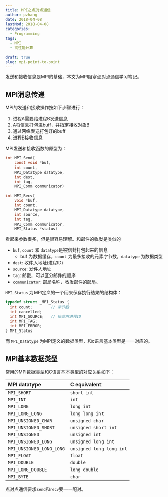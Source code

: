 ```yaml
---
title: MPI之点对点通信
author: pzhang
date: 2018-04-08
lastMod: 2018-04-08
categories:
  - Programming
tags:
  - MPI
  - 高性能计算

draft: true
slug: mpi-point-to-point
---
```


发送和接收信息是MPI的基础，本文为MPI阻塞点对点通信学习笔记。

<!--more-->

## MPI消息传递

MPI的发送和接收操作按如下步骤进行：

1. 进程A需要给进程B发送信息
2. A将信息打包进buff，并指定接收对象B
3. 通过网络发送打包好的buff
4. 进程B接收信息

MPI发送和接收函数的原型为：

```c
int MPI_Send(
    const void *buf,
    int count,
    MPI_Datatype datatype,
    int dest,
    int tag,
    MPI_Comm communicator)
```

```c
int MPI_Recv(
    void *buf,
    int count,
    MPI_Datatype datatype,
    int source,
    int tag,
    MPI_Comm communicator,
    MPI_Status *status)
```

看起来参数很多，但是很容易理解。和邮件的收发是类似的

- `buf`, `count` 和 `datatype`是被信封打包起来的信息
  - buf 为数据缓存，`count` 为最多接收的元素字节数，`datatype` 为数据类型
- `dest`: 收件人地址(进程ID)
- `source`: 发件人地址
- `tag`: 邮戳，可以区分邮件的顺序
- `communicator`: 邮局名称，收发邮件的邮局。

`MPI_Status` 为MPI定义的一个用来保存执行结果的结构体：

```c
typedef struct _MPI_Status {
  int count;        // 字节数
  int cancelled;
  int MPI_SOURCE;   // 接收方进程ID
  int MPI_TAG;
  int MPI_ERROR;
} MPI_Status
```

而 `MPI_Datatype` 为MPI定义的数据类型，和c语言基本类型是一一对应的。

## MPI基本数据类型

常用的MPI数据类型和C语言基本类型的对应关系如下：

| MPI datatype             | C equivalent             |
| :----------------------- | :----------------------- |
| `MPI_SHORT`              | `short int`              |
| `MPI_INT`                | `int`                    |
| `MPI_LONG`               | `long int`               |
| `MPI_LONG_LONG`          | `long long int`          |
| `MPI_UNSIGNED_CHAR`      | `unsigned char`          |
| `MPI_UNSIGNED_SHORT`     | `unsigned short int`     |
| `MPI_UNSIGNED`           | `unsigned int`           |
| `MPI_UNSIGNED_LONG`      | `unsigned long int`      |
| `MPI_UNSIGNED_LONG_LONG` | `unsigned long long int` |
| `MPI_FLOAT`              | `float`                  |
| `MPI_DOUBLE`             | `double`                 |
| `MPI_LONG_DOUBLE`        | `long double`            |
| `MPI_BYTE`               | `char`                   |

点对点通信要求`send`和`recv`要一一配对。
